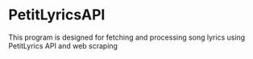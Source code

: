 # PetitLyricsAPI
This program is designed for fetching and processing song lyrics using PetitLyrics API and web scraping
